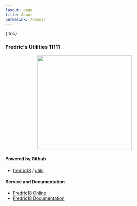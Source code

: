 ```yaml
---
layout: page
title: About
permalink: /about/
---
```


{:toc}

### Fredric's Utilities 11111
<p align="center">
	<img src="https://utils.fredric18.online/assets/images/fredric18/png/fredric-icon-opacity.png" width="300px" height="300px">
</p>

#### Powered by Github
- [fredric18](https://github.com/fredric18) / [utils](https://github.com/fredric18/utils)

#### Service and Documentation
- [Fredric18 Online](https://www.fredric18.online)
- [Fredric18 Documentation](https://docs.fredric18.online)
